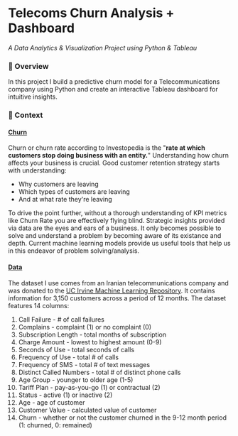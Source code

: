 # Telecoms Churn Analysis + Dashboard
*A Data Analytics & Visualization Project using Python & Tableau*
### 📍 Overview 
In this project I build a predictive churn model for a Telecommunications company using Python and create an interactive Tableau dashboard for intuitive insights.
### 📖 Context 
#### <ins>Churn<ins>
Churn or churn rate according to Investopedia is the "**rate at which customers stop doing business with an entity.**" Understanding how churn affects your business is crucial. Good customer retention strategy starts with understanding: 
- Why customers are leaving
- Which types of customers are leaving
- And at what rate they're leaving

To drive the point further, without a thorough understanding of KPI metrics like Churn Rate you are effectively flying blind. Strategic insights provided via data are the eyes and ears of a business. It only becomes possible to solve and understand a problem by becoming aware of its existance and depth. Current machine learning models provide us useful tools that help us in this endeavor of problem solving/analysis.  

#### <ins>Data<ins>

The dataset I use comes from an Iranian telecommunications company and was donated to the [UC Irvine Machine Learning Repository](https://archive.ics.uci.edu/dataset/563/iranian+churn+dataset). It contains information for 3,150 customers across a period of 12 months. The dataset features 14 columns:

1) Call Failure - # of call failures
2) Complains - complaint (1) or no complaint (0)
3) Subscription Length - total months of subscription
4) Charge Amount - lowest to highest amount (0-9) 
5) Seconds of Use - total seconds of calls
6) Frequency of Use - total # of calls
7) Frequency of SMS - total # of text messages
8) Distinct Called Numbers - total # of distinct phone calls
9) Age Group - younger to older age (1-5) 
10) Tariff Plan - pay-as-you-go (1) or contractual (2)
11) Status - active (1) or inactive (2)
12) Age - age of customer
13) Customer Value - calculated value of customer
14) Churn - whether or not the customer churned in the 9-12 month period (1: churned, 0: remained)
